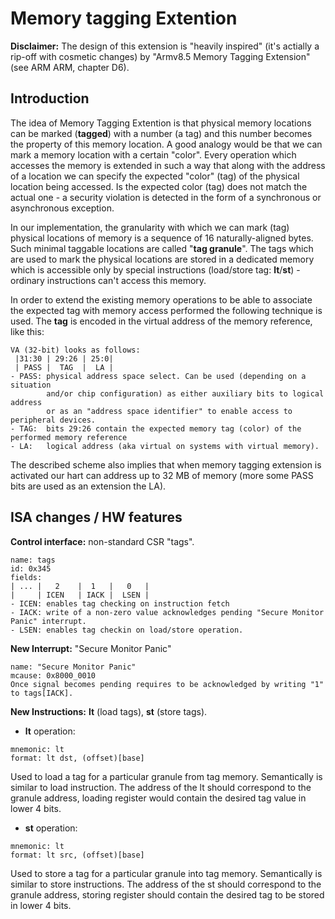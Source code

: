 # Memory tagging Extention

**Disclaimer:** The design of this extension is "heavily inspired" (it's
actially a rip-off with cosmetic changes) by "Armv8.5 Memory Tagging Extension"
(see ARM ARM, chapter D6).

## Introduction

The idea of Memory Tagging Extention is that physical memory locations can be
marked (**tagged**) with a number (a tag) and this number becomes the property
of this memory location. A good analogy would be that we can mark a memory
location with a certain "color". Every operation which accesses the memory is
extended in such a way that along with the address of a location we can specify
the expected "color" (tag) of the physical location being accessed. Is the
expected color (tag) does not match the actual one - a security violation is
detected in the form of a synchronous or asynchronous exception. 

In our implementation, the granularity with which we can mark (tag) physical
locations of memory is a sequence of 16 naturally-aligned bytes. Such minimal
taggable locations are called "**tag granule**". The tags which are used to
mark the physical locations are stored in a dedicated memory which is
accessible only by special instructions (load/store tag: **lt**/**st**) -
ordinary instructions can't access this memory. 

In order to extend the existing memory operations to be able to associate the
expected tag with memory access performed the following technique is used. The
**tag** is encoded in the virtual address of the memory reference, like this:
```
VA (32-bit) looks as follows:
 |31:30 | 29:26 | 25:0|
 | PASS |  TAG  |  LA |
- PASS: physical address space select. Can be used (depending on a situation
        and/or chip configuration) as either auxiliary bits to logical address
        or as an "address space identifier" to enable access to peripheral devices.
- TAG:  bits 29:26 contain the expected memory tag (color) of the performed memory reference
- LA:   logical address (aka virtual on systems with virtual memory).
```
The described scheme also implies that when memory tagging extension is
activated our hart can address up to 32 MB of memory (more some PASS bits are
used as an extension the LA).

## ISA changes / HW features 

**Control interface:** non-standard CSR "tags".
```
name: tags
id: 0x345
fields:
| ... |   2    |  1   |   0   |
|     | ICEN   | IACK |  LSEN |
- ICEN: enables tag checking on instruction fetch
- IACK: write of a non-zero value acknowledges pending "Secure Monitor Panic" interrupt.
- LSEN: enables tag checkin on load/store operation.
```
**New Interrupt:** "Secure Monitor Panic"
```
name: "Secure Monitor Panic"
mcause: 0x8000_0010
Once signal becomes pending requires to be acknowledged by writing "1" to tags[IACK].
```
**New Instructions:** **lt** (load tags), **st** (store tags).

- **lt** operation:
```
mnemonic: lt
format: lt dst, (offset)[base]
```
Used to load a tag for a particular granule from tag memory. Semantically is
similar to load instruction. The address of the lt should correspond to the
granule address, loading register would contain the desired tag value in lower
4 bits.

- **st** operation:
```
mnemonic: lt
format: lt src, (offset)[base]
```
Used to store a tag for a particular granule into tag memory. Semantically is
similar to store instructions. The address of the st should correspond to the
granule address, storing register should contain the desired tag to be stored
in lower 4 bits.

